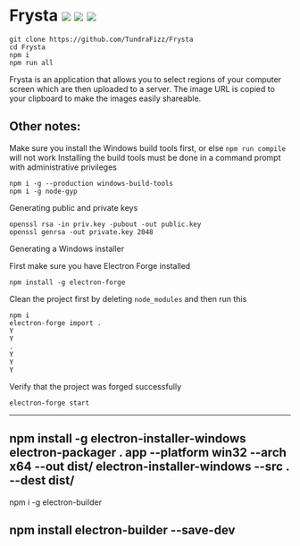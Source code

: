 # Frysta ![](https://img.shields.io/badge/Node.js-9.3-7fbd42.svg?style=plastic) ![](https://img.shields.io/badge/C++-17-2281e3.svg?style=plastic) ![](https://img.shields.io/badge/Status-In%20Development-EE7600.svg?style=plastic)

```
git clone https://github.com/TundraFizz/Frysta
cd Frysta
npm i
npm run all
```

Frysta is an application that allows you to select regions of your computer screen which are then uploaded to a server. The image URL is copied to your clipboard to make the images easily shareable.

## Other notes:

Make sure you install the Windows build tools first, or else `npm run compile` will not work
Installing the build tools must be done in a command prompt with administrative privileges

```
npm i -g --production windows-build-tools
npm i -g node-gyp
```

Generating public and private keys

```
openssl rsa -in priv.key -pubout -out public.key
openssl genrsa -out private.key 2048
```

Generating a Windows installer

First make sure you have Electron Forge installed
```
npm install -g electron-forge
```

Clean the project first by deleting `node_modules` and then run this
```
npm i
electron-forge import .
Y
Y
.
Y
Y
Y
```

Verify that the project was forged successfully
```
electron-forge start
```

-------------------------------------------------------------------------------
npm install -g electron-installer-windows
electron-packager . app --platform win32 --arch x64 --out dist/
electron-installer-windows --src . --dest dist/
-------------------------------------------------------------------------------
npm i -g electron-builder




npm install electron-builder --save-dev
-------------------------------------------------------------------------------
